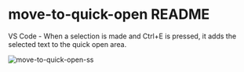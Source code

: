# move-to-quick-open README

VS Code - When a selection is made and Ctrl+E is pressed, it adds the selected text to the quick open area.

![move-to-quick-open-ss](https://github.com/hasanuzn/move-to-quick-open/assets/46399827/6ef45fd5-9514-4a1b-93c0-2272db5f00ff)
